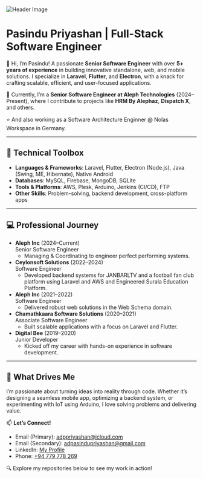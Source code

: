 ![Header Image](https://aries.lk/public/assets/images/git-header.png)

# Pasindu Priyashan | Full-Stack Software Engineer

👋 Hi, I’m Pasindu! A passionate **Senior Software Engineer** with over **5+ years of experience** in building innovative standalone, web, and mobile solutions. I specialize in **Laravel**, **Flutter**, and **Electron**, with a knack for crafting scalable, efficient, and user-focused applications.

💼 Currently, I’m a **Senior Software Engineer at Aleph Technologies** (2024–Present), where I contribute to projects like **HRM By Alephaz**, **Dispatch X**, and others.

⭐ And also working as a Software Architecture Enginner @ Nolas Workspace in Germany.

---

## 🔧 Technical Toolbox
- **Languages & Frameworks**: Laravel, Flutter, Electron (Node.js), Java (Swing, ME, Hibernate), Native Android
- **Databases**: MySQL, Firebase, MongoDB, SQLite
- **Tools & Platforms**: AWS, Plesk, Arduino, Jenkins (CI/CD), FTP
- **Other Skills**: Problem-solving, backend development, cross-platform apps

---

## 💻 Professional Journey
- **Aleph Inc** (2024–Current)  
  Senior Software Engineer  
  - Managing & Coordinating to engineer perfect performing systems.
- **Ceylonsoft Solutions** (2022–2024)  
  Software Engineer  
  - Developed backend systems for JANBARLTV and a football fan club platform using Laravel and AWS and Engineered Surala Education Platform.
- **Aleph Inc** (2021–2022)  
  Software Engineer  
  - Delivered robust web solutions in the Web Schema domain.
- **Chamathkaara Software Solutions** (2020–2021)  
  Associate Software Engineer  
  - Built scalable applications with a focus on Laravel and Flutter.
- **Digital Bee** (2019–2020)  
  Junior Developer  
  - Kicked off my career with hands-on experience in software development.

---

## 🌟 What Drives Me
I’m passionate about turning ideas into reality through code. Whether it’s designing a seamless mobile app, optimizing a backend system, or experimenting with IoT using Arduino, I love solving problems and delivering value.

📫 **Let’s Connect!**  
- Email (Primary): [adppriyashan@icloud.com](mailto:adppriyashan@icloud.com)
- Email (Secondary): [adpasindupriyashan@gmail.com](mailto:adpasindupriyashan@gmail.com)  
- LinkedIn: [My Profile](https://linkedin.com/in/pasindu-priyashan-087b61110)  
- Phone: [+94 779 778 269  ](tel:+94779778269)

🔍 Explore my repositories below to see my work in action!
